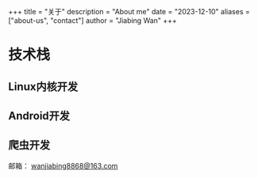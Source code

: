 +++
title = "关于"
description = "About me"
date = "2023-12-10"
aliases = ["about-us", "contact"]
author = "Jiabing Wan"
+++

# 技术栈
## Linux内核开发
## Android开发
## 爬虫开发

邮箱： wanjiabing8868@163.com

